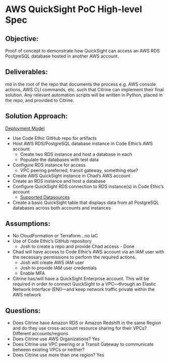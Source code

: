 # AWS QuickSight PoC High-level Spec

## Objective: 
Proof of concept to demonstrate how QuickSight can access an AWS RDS PostgreSQL database hosted in another AWS account.

## Deliverables:
md in the root of the repo that documents the process e.g. AWS console actions, AWS CLI commands, etc. such that Citrine can implement their final solution.
Any relevant automation scripts will be written in Python, placed in the repo, and provided to Citrine.

## Solution Approach:
[Deployment Model](https://aws.amazon.com/blogs/big-data/amazon-quicksight-deployment-models-for-cross-account-and-cross-region-access-to-amazon-redshift-and-amazon-rds/)

- Use Code Ethic GitHub repo for artifacts
- Host AWS RDS/PostgreSQL database instance in Code Ethic’s AWS account
  - Create two RDS instance and host a database in each
  - Populate the databases with test data
- Configure RDS instance for access
  - VPC peering preferred, transit gateway, something else?
- Create AWS QuickSight instance in Chad’s AWS account
- Create an RDS instance and host a database
- Configure QuickSight RDS connection to RDS instance(s) in Code Ethic’s account
  - [Supported Datasources](https://docs.aws.amazon.com/quicksight/latest/user/supported-data-sources.html)
- Create a basic QuickSight table that displays data from all PostgreSQL databases across both accounts and instances

## Assumptions:
- No CloudFormation or Terraform…no IaC
- Use of Code Ethic’s GitHub repository
  - Josh to create a repo and provide Chad access - Done
- Chad will have access to Code Ethic’s AWS account via an IAM user with the necessary permissions to perform the required actions.
  - Josh will create AWS IAM user
  - Josh to provide IAM user credentials
  - Enable MFA 
- Citrine has/will have a QuickSight Enterprise account. This will be required in order to connect QuickSight to a VPC—through an Elastic Network Interface (ENI)—and keep network traffic private within the AWS network

## Questions:
- Does Citrine have Amazon RDS or Amazon Redshift in the same Region and do they use cross-account resource sharing for their VPCs? Different accounts/regions
- Does Citrine use AWS Organizations? Yes
- Does Citrine use VPC peering or a Transit Gateway to communicate between existing VPCs or neither?
- Does Citrine use more than one region? Yes
